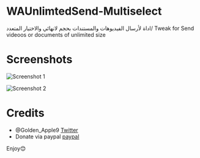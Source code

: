 # WAUnlimtedSend-Multiselect
اداة لأرسال الفيديوهات والمستندات بحجم لانهائي والاختيار المتعدد/ Tweak for Send videoos or documents of unlimited size

# Screenshots

 ![Screenshot 1](https://github.com/BandarHL/WAUnlimtedSend-Multiselect/raw/master/Photo/IMG_2713.JPG "Screenshot 1")
 
 
 
 
 
  ![Screenshot 2](https://github.com/BandarHL/WAUnlimtedSend-Multiselect/raw/master/Photo/1234.png "Screenshot 2")
  
  
  
  # Credits
  - @Golden_Apple9 [Twitter](https://twitter.com/Golden_Apple9)
  - Donate via paypal [paypal](https://www.paypal.me/fjr699)

Enjoy😊
